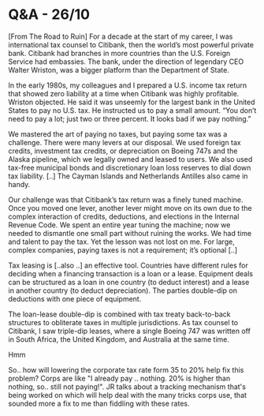 # Q&A - 26/10

[From The Road to Ruin] For a decade at the start of my career, I was international tax counsel to Citibank, then the world’s most powerful private bank. Citibank had branches in more countries than the U.S. Foreign Service had embassies. The bank, under the direction of legendary CEO Walter Wriston, was a bigger platform than the Department of State.

In the early 1980s, my colleagues and I prepared a U.S. income tax return that showed zero liability at a time when Citibank was highly profitable. Wriston objected. He said it was unseemly for the largest bank in the United States to pay no U.S. tax. He instructed us to pay a small amount. “You don’t need to pay a lot; just two or three percent. It looks bad if we pay nothing.”

We mastered the art of paying no taxes, but paying some tax was a challenge. There were many levers at our disposal. We used foreign tax credits, investment tax credits, or depreciation on Boeing 747s and the Alaska pipeline, which we legally owned and leased to users. We also used tax-free municipal bonds and discretionary loan loss reserves to dial down tax liability. [..] The Cayman Islands and Netherlands Antilles also came in handy.

Our challenge was that Citibank’s tax return was a finely tuned machine. Once you moved one lever, another lever might move on its own due to the complex interaction of credits, deductions, and elections in the Internal Revenue Code. We spent an entire year tuning the machine; now we needed to dismantle one small part without ruining the works. We had time and talent to pay the tax. Yet the lesson was not lost on me. For large, complex companies, paying taxes is not a requirement; it’s optional [..]


Tax leasing is [..also ..] an effective tool. Countries have different rules for deciding when a financing transaction is a loan or a lease. Equipment deals can be structured as a loan in one country (to deduct interest) and a lease in another country (to deduct depreciation). The parties double-dip on deductions with one piece of equipment.

The loan-lease double-dip is combined with tax treaty back-to-back structures to obliterate taxes in multiple jurisdictions. As tax counsel to Citibank, I saw triple-dip leases, where a single Boeing 747 was written off in South Africa, the United Kingdom, and Australia at the same time.

Hmm

So.. how will lowering the corporate tax rate form 35 to 20% help fix this problem? Corps are like "I already pay .. nothing. 20% is higher than nothing, so.. still not paying!". JR talks about a tracking mechanism that's being worked on which will help deal with the many tricks corps use, that sounded more a fix to me than fiddling with these rates. 













